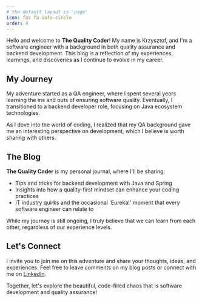 ```yaml
---
# the default layout is 'page'
icon: fas fa-info-circle
order: 4
---
```


Hello and welcome to **The Quality Coder**! My name is Krzysztof, and I'm a software engineer with a background in both quality assurance and backend development. This blog is a reflection of my experiences, learnings, and discoveries as I continue to evolve in my career.

## My Journey

My adventure started as a QA engineer, where I spent several years learning the ins and outs of ensuring software quality. Eventually, I transitioned to a backend developer role, focusing on Java ecosystem technologies.

As I dove into the world of coding, I realized that my QA background gave me an interesting perspective on development, which I believe is worth sharing with others.

## The Blog

**The Quality Coder** is my personal journal, where I'll be sharing:

- Tips and tricks for backend development with Java and Spring
- Insights into how a quality-first mindset can enhance your coding practices
- IT industry quirks and the occasional 'Eureka!' moment that every software engineer can relate to

While my journey is still ongoing, I truly believe that we can learn from each other, regardless of our experience levels.

## Let's Connect

I invite you to join me on this adventure and share your thoughts, ideas, and experiences. Feel free to leave comments on my blog posts or connect with me on [LinkedIn](https://www.linkedin.com/in/krzysztofpapiernik0).

Together, let's explore the beautiful, code-filled chaos that is software development and quality assurance!
